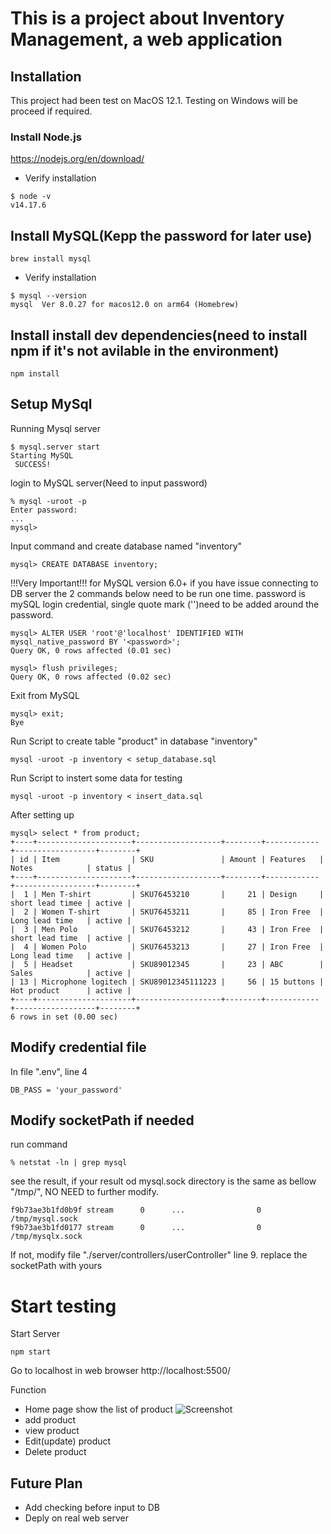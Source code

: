 # This is a project about Inventory Management, a web application

## Installation
This project had been test on MacOS 12.1. Testing on Windows will be proceed if required.

### Install Node.js
https://nodejs.org/en/download/
* Verify installation
```
$ node -v
v14.17.6
```
## Install MySQL(Kepp the password for later use)
```
brew install mysql
```
* Verify installation
```
$ mysql --version
mysql  Ver 8.0.27 for macos12.0 on arm64 (Homebrew)
```
## Install install dev dependencies(need to install npm if it's not avilable in the environment)
```
npm install
```

## Setup MySql
Running Mysql server
```
$ mysql.server start
Starting MySQL
 SUCCESS! 
```
login to MySQL server(Need to input password)
```
% mysql -uroot -p
Enter password:
...
mysql> 
```
Input command and create database named "inventory" 
```
mysql> CREATE DATABASE inventory; 
```
!!!Very Important!!! for MySQL version 6.0+ if you have issue connecting to DB server the 2 commands below need to be run one time.
password is mySQL login credential, single quote mark ('')need to be added around the password. 
```
mysql> ALTER USER 'root'@'localhost' IDENTIFIED WITH mysql_native_password BY '<password>';
Query OK, 0 rows affected (0.01 sec)

mysql> flush privileges;
Query OK, 0 rows affected (0.02 sec)
```

Exit from MySQL
```
mysql> exit;
Bye
```
Run Script to create table "product" in database "inventory"
```
mysql -uroot -p inventory < setup_database.sql
```
Run Script to instert some data for testing
```
mysql -uroot -p inventory < insert_data.sql 
```
After setting up
```
mysql> select * from product;
+----+---------------------+-------------------+--------+------------+------------------+--------+
| id | Item                | SKU               | Amount | Features   | Notes            | status |
+----+---------------------+-------------------+--------+------------+------------------+--------+
|  1 | Men T-shirt         | SKU76453210       |     21 | Design     | short lead timee | active |
|  2 | Women T-shirt       | SKU76453211       |     85 | Iron Free  | Long lead time   | active |
|  3 | Men Polo            | SKU76453212       |     43 | Iron Free  | short lead time  | active |
|  4 | Women Polo          | SKU76453213       |     27 | Iron Free  | Long lead time   | active |
|  5 | Headset             | SKU89012345       |     23 | ABC        | Sales            | active |
| 13 | Microphone logitech | SKU89012345111223 |     56 | 15 buttons | Hot product      | active |
+----+---------------------+-------------------+--------+------------+------------------+--------+
6 rows in set (0.00 sec)
```

## Modify credential file
In file ".env", line 4
```
DB_PASS = 'your_password'
```

## Modify socketPath if needed
run command
```
% netstat -ln | grep mysql
```
see the result, if your result od mysql.sock directory is the same as bellow "/tmp/", NO NEED to further modify.
```
f9b73ae3b1fd0b9f stream      0      ...                0 /tmp/mysql.sock
f9b73ae3b1fd0177 stream      0      ...                0 /tmp/mysqlx.sock
```
If not, modify file "./server/controllers/userController" line 9. replace the socketPath with yours 


# Start testing
Start Server
```
npm start
```

Go to localhost in web browser http://localhost:5500/

Function
* Home page show the list of product
![Screenshot](relative/list_of_products?raw=true)
* add product 
* view product
* Edit(update) product
* Delete product


## Future Plan
* Add checking before input to DB
* Deply on real web server